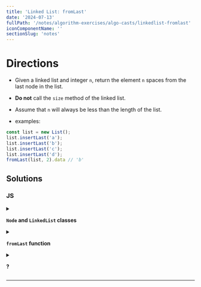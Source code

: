 ```yaml
---
title: 'Linked List: fromLast'
date: '2024-07-13'
fullPath: '/notes/algorithm-exercises/algo-casts/linkedlist-fromlast'
iconComponentName: ''
sectionSlug: 'notes'
---
```


# Directions

- Given a linked list and integer `n`, return the element `n` spaces from the last node in the list.
- **Do not** call the `size` method of the linked list.
- Assume that `n` will always be less than the length of the list.

- examples:
```js
const list = new List();
list.insertLast('a');
list.insertLast('b');
list.insertLast('c');
list.insertLast('d');
fromLast(list, 2).data // 'b'
```

## Solutions

### JS

<details>

<summary>

**`Node` and `LinkedList` classes**

</summary>

```javascript
class Node {
    constructor(data, next = null) {
        this.data = data;
        this.next = next;
    }
}

class LinkedList {
    constructor() {
        this.head = null;
    }

    getFirst() {
        return this.head;
    }

    getLast() {
        if (!this.head) {
            return null;
        }

        let node = this.head;

        while (node) {
            if (!node.next) {
                return node;
            }

            node = node.next;
        }
    }

    getAt(index) {
        let counter = 0;
        let node = this.head;

        while (node) {
            if (counter === index) {
                return node;
            }

            node = node.next;
            counter++;
        }

        return null;
    }

    size() {
        let counter = 0;
        let node = this.head;

        while (node) {
            node = node.next;
            counter++
        }

        return counter;
    }

    removeFirst() {
        if (!this.head) {
            return;
        }

        this.head = this.head.next;
    }

    removeLast() {
        if (!this.head) {
            return;
        }

        if (!this.head.next) {
            this.head = null;
            return;
        }

        let previous = this.head;
        let node = this.head.next;

        while (node.next) {
            previous = node;
            node = node.next;
        }

        previous.next = null;
    }

    removeAt(index) {
        if (!this.head) {
            return;
        }

        if (index === 0) {
            this.head = this.head.next;
            return;
        }

        const previous = this.getAt(index - 1);
        if (!previous || !previous.next) {
            return;
        }

        previous.next = previous.next.next;
    }

    clear() {
        this.head = null;
    }

    insertFirst(data) {
        this.head = new Node(data, this.head);
    }

    insertLast(data) {
        const last = this.getLast();

        if (last) {
            last.next = new Node(data);
        } else {
            this.head = new Node(data);
        }
    }

    insertAt(data, index) {
        if (!this.head) {
            this.head = new Node(data);
            return;
        }

        if (index === 0) {
            this.head = new Node(data, this.head);
            return;
        }

        const previous = this.getAt(index - 1) || this.getLast();
        const node = new Node(data, previous.next);
        previous.next = node;
    }

    forEach(fn) {
        let counter = 0;
        let node = this.head;

        while (node) {
            fn(node, counter);
            node = node.next;
            counter++;
        }
    }

    *[Symbol.iterator]() {
        let node = this.head;

        while (node) {
            yield node;
            node = node.next;
        }
    }
}
```

</details>

<details>

<summary>

**`fromLast` function**

</summary>

```javascript
function fromLast(list, n) {
    // TODO
}
```

</details>

<details>

<summary>

**?**

</summary>

```javascript

```

</details>

---

<!--

<details>

<summary>

**?**

</summary>

```javascript

```

</details>

-->

